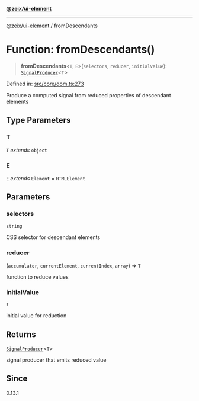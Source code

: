 [**@zeix/ui-element**](../README.md)

***

[@zeix/ui-element](../globals.md) / fromDescendants

# Function: fromDescendants()

> **fromDescendants**\<`T`, `E`\>(`selectors`, `reducer`, `initialValue`): [`SignalProducer`](../type-aliases/SignalProducer.md)\<`T`\>

Defined in: [src/core/dom.ts:273](https://github.com/zeixcom/ui-element/blob/0b9c1517fa2a3615fdcca3ecc679ebb5c5c255e7/src/core/dom.ts#L273)

Produce a computed signal from reduced properties of descendant elements

## Type Parameters

### T

`T` *extends* `object`

### E

`E` *extends* `Element` = `HTMLElement`

## Parameters

### selectors

`string`

CSS selector for descendant elements

### reducer

(`accumulator`, `currentElement`, `currentIndex`, `array`) => `T`

function to reduce values

### initialValue

`T`

initial value for reduction

## Returns

[`SignalProducer`](../type-aliases/SignalProducer.md)\<`T`\>

signal producer that emits reduced value

## Since

0.13.1
